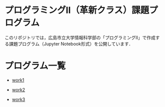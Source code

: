 # プログラミングⅡ（革新クラス）課題プログラム

このリポジトリでは，広島市立大学情報科学部の「プログラミングⅡ」で作成する課題プログラム（Jupyter Notebook形式）を公開しています．

# プログラム一覧

- [work1](https://github.com/jejejenojiei/Prog2kakushin/blob/main/work1.ipynb)

- [work2](https://github.com/jejejenojiei/Prog2kakushin/blob/main/work2.ipynb)

- [work3](https://github.com/jejejenojiei/Prog2kakushin/blob/main/work3.ipynb)
